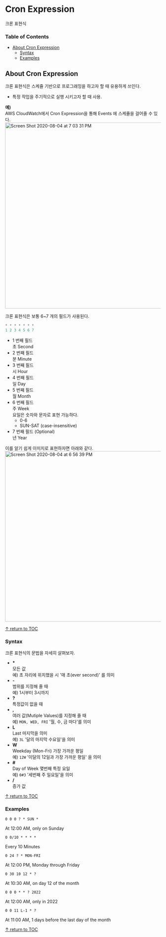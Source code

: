 # Cron Expression
크론 표현식

### Table of Contents
- [About Cron Expression](#about-cron-expression)
  - [Syntax](#syntax)
  - [Examples](#examples)

## About Cron Expression
크론 표현식은 스케쥴 기반으로 프로그래밍을 하고자 할 때 유용하게 쓰인다.  
- 특정 작업을 주기적으로 실행 시키고자 할 때 사용.

**예)**  
  AWS CloudWatch에서 Cron Expression을 통해 Events 에 스케쥴을 걸어줄 수 있다.  
  <img width="600" alt="Screen Shot 2020-08-04 at 7 03 31 PM" src="https://user-images.githubusercontent.com/48475824/89281549-37992800-d685-11ea-9781-0fcd5624c8ca.png">

크론 표현식은 보통 6~7 개의 필드가 사용된다.  
```sql
* * * * * * * 
1 2 3 4 5 6 7
```
* 1 번째 필드  
  초 Second
* 2 번째 필드  
  분 Minute
* 3 번째 필드  
  시 Hour
* 4 번째 필드  
  일 Day  
* 5 번째 필드  
  월 Month
* 6 번째 필드  
  주 Week  
  요일은 숫자와 문자로 표현 가능하다.  
    * 0-6
    * SUN-SAT (case-insensitive)
* 7 번째 필드 (Optional)  
  년 Year

이를 알기 쉽게 이미지로 표현하자면 아래와 같다.
<img width="550" alt="Screen Shot 2020-08-04 at 6 56 39 PM" src="https://user-images.githubusercontent.com/48475824/89280929-47643c80-d684-11ea-8c2c-b80b1264c4d4.png">


[↑ return to TOC](#table-of-contents)


### Syntax  
크론 표현식의 문법을 자세히 살펴보자.  

* **\***  
  모든 값  
  예) 초 자리에 위치했을 시 '매 초(ever second)' 를 의미
* **-**  
  범위를 지정해 줄 때   
  예) 1시부터 3시까지   
* **?**  
  특정값이 없을 때  
* **,**  
  여러 값(Mutiple Values)를 지정해 줄 때  
  예) ```MON, WED, FRI``` '월, 수, 금 마다'를 의미  
* **L**  
  Last 마지막을 의미  
  예) ```3L``` '달의 마지막 수요일'을 의미
* **W**  
  Weekday (Mon-Fri) 가장 가까운 평일  
  예) ```12W``` '이달의 12일과 가장 가까운 평일' 을 의미  
* **#**  
  Day of Week 몇번째 특정 요일  
  예) ```0#3``` '세번째 주 일요일'을 의미  
* **\/**   
  증가 값  

[↑ return to TOC](#table-of-contents)



### Examples  
```
0 0 0 ? * SUN * 
```
At 12:00 AM, only on Sunday

```
0 0/10 * * * *
```
Every 10 Minutes  

```
0 24 ? * MON-FRI
```
At 12:00 PM, Monday through Friday

```
0 30 10 12 * ?
```
At 10:30 AM, on day 12 of the month

```
0 0 0 * * ? 2022
```
At 12:00 AM, only in 2022

```
0 0 11 L-1 * ?
```
At 11:00 AM, 1 days before the last day of the month


[↑ return to TOC](#table-of-contents)
